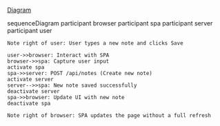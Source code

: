[Diagram](./images/cabbar0-5.png)


sequenceDiagram
    participant browser
    participant spa
    participant server
    participant user

    Note right of user: User types a new note and clicks Save

    user->>browser: Interact with SPA
    browser->>spa: Capture user input
    activate spa
    spa->>server: POST /api/notes (Create new note)
    activate server
    server-->>spa: New note saved successfully
    deactivate server
    spa->>browser: Update UI with new note
    deactivate spa

    Note right of browser: SPA updates the page without a full refresh
